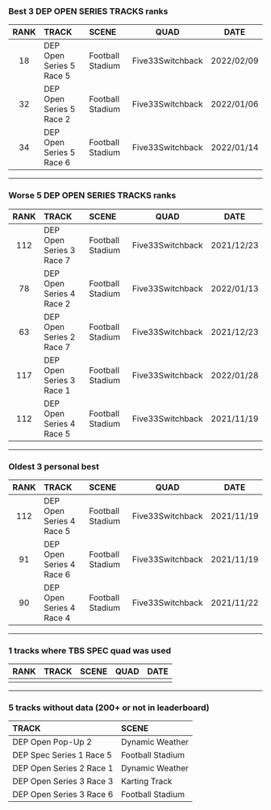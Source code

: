 ### Best 3 DEP OPEN SERIES TRACKS ranks
|RANK|TRACK|SCENE|QUAD|DATE|
|:---:|:---|:---|:---:|:---:|
|18|DEP Open Series 5 Race 5|Football Stadium|Five33Switchback|2022/02/09|
|32|DEP Open Series 5 Race 2|Football Stadium|Five33Switchback|2022/01/06|
|34|DEP Open Series 5 Race 6|Football Stadium|Five33Switchback|2022/01/14|
---
### Worse 5 DEP OPEN SERIES TRACKS ranks
|RANK|TRACK|SCENE|QUAD|DATE|
|:---:|:---|:---|:---:|:---:|
|112|DEP Open Series 3 Race 7|Football Stadium|Five33Switchback|2021/12/23|
|78|DEP Open Series 4 Race 2|Football Stadium|Five33Switchback|2022/01/13|
|63|DEP Open Series 2 Race 7|Football Stadium|Five33Switchback|2021/12/23|
|117|DEP Open Series 3 Race 1|Football Stadium|Five33Switchback|2022/01/28|
|112|DEP Open Series 4 Race 5|Football Stadium|Five33Switchback|2021/11/19|
---
### Oldest 3 personal best
|RANK|TRACK|SCENE|QUAD|DATE|
|:---:|:---|:---|:---:|:---:|
|112|DEP Open Series 4 Race 5|Football Stadium|Five33Switchback|2021/11/19|
|91|DEP Open Series 4 Race 6|Football Stadium|Five33Switchback|2021/11/19|
|90|DEP Open Series 4 Race 4|Football Stadium|Five33Switchback|2021/11/22|
---
### 1 tracks where TBS SPEC quad was used
|RANK|TRACK|SCENE|QUAD|DATE|
|:---:|:---|:---|:---:|:---:|
||||||
---
### 5 tracks without data (200+ or not in leaderboard)
|TRACK|SCENE|
|:---|:---|
|DEP Open Pop-Up 2|Dynamic Weather|
|DEP Spec Series 1 Race 5|Football Stadium|
|DEP Open Series 2 Race 1|Dynamic Weather|
|DEP Open Series 3 Race 3|Karting Track|
|DEP Open Series 3 Race 6|Football Stadium|
